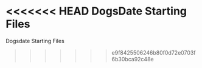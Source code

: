 <<<<<<< HEAD
DogsDate Starting Files
=======
Dogsdate Starting Files
>>>>>>> e9f8425506246b80f0d72e0703f6b30bca92c48e
